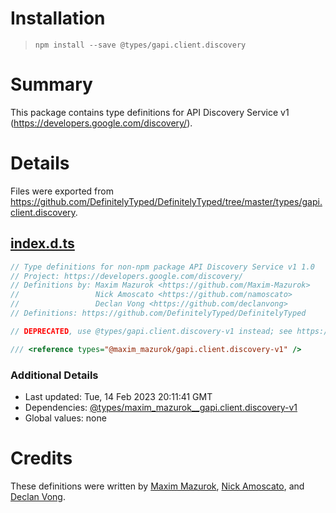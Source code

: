 # Installation
> `npm install --save @types/gapi.client.discovery`

# Summary
This package contains type definitions for API Discovery Service v1 (https://developers.google.com/discovery/).

# Details
Files were exported from https://github.com/DefinitelyTyped/DefinitelyTyped/tree/master/types/gapi.client.discovery.
## [index.d.ts](https://github.com/DefinitelyTyped/DefinitelyTyped/tree/master/types/gapi.client.discovery/index.d.ts)
````ts
// Type definitions for non-npm package API Discovery Service v1 1.0
// Project: https://developers.google.com/discovery/
// Definitions by: Maxim Mazurok <https://github.com/Maxim-Mazurok>
//                 Nick Amoscato <https://github.com/namoscato>
//                 Declan Vong <https://github.com/declanvong>
// Definitions: https://github.com/DefinitelyTyped/DefinitelyTyped

// DEPRECATED, use @types/gapi.client.discovery-v1 instead; see https://github.com/Maxim-Mazurok/google-api-typings-generator/issues/652 for details

/// <reference types="@maxim_mazurok/gapi.client.discovery-v1" />

````

### Additional Details
 * Last updated: Tue, 14 Feb 2023 20:11:41 GMT
 * Dependencies: [@types/maxim_mazurok__gapi.client.discovery-v1](https://npmjs.com/package/@types/maxim_mazurok__gapi.client.discovery-v1)
 * Global values: none

# Credits
These definitions were written by [Maxim Mazurok](https://github.com/Maxim-Mazurok), [Nick Amoscato](https://github.com/namoscato), and [Declan Vong](https://github.com/declanvong).
